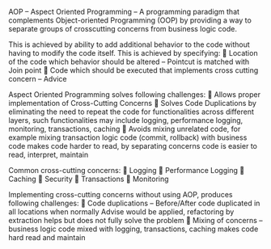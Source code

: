 AOP – Aspect Oriented Programming – A programming paradigm that complements Object-oriented Programming (OOP) by providing a way to separate groups of crosscutting concerns from business logic code. 

This is achieved by ability to add additional behavior to the code without having to modify the code itself. This is achieved by specifying:
     Location of the code which behavior should be altered – Pointcut is matched
    with Join point
     Code which should be executed that implements cross cutting concern – Advice

Aspect Oriented Programming solves following challenges:
     Allows proper implementation of Cross-Cutting Concerns
     Solves Code Duplications by eliminating the need to repeat the code for
    functionalities across different layers, such functionalities may include logging,
    performance logging, monitoring, transactions, caching
     Avoids mixing unrelated code, for example mixing transaction logic code (commit, rollback) with business code makes code harder to read, by separating concerns code is easier to read, interpret, maintain

Common cross-cutting concerns:
     Logging
     Performance Logging
     Caching
     Security
     Transactions
     Monitoring

Implementing cross-cutting concerns without using AOP, produces following challenges:
     Code duplications – Before/After code duplicated in all locations when normally
    Advise would be applied, refactoring by extraction helps but does not fully solve
    the problem
     Mixing of concerns – business logic code mixed with logging, transactions,
    caching makes code hard read and maintain


